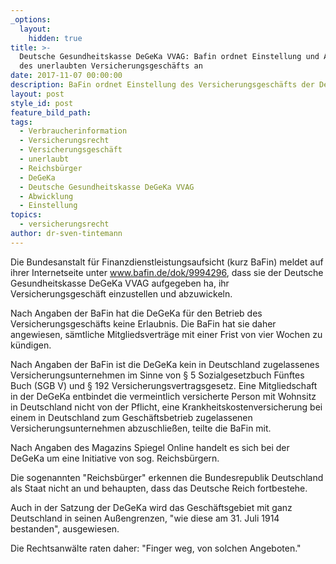 ```yaml
---
_options:
  layout:
    hidden: true
title: >-
  Deutsche Gesundheitskasse DeGeKa VVAG: Bafin ordnet Einstellung und Abwicklung
  des unerlaubten Versicherungsgeschäfts an
date: 2017-11-07 00:00:00
description: BaFin ordnet Einstellung des Versicherungsgeschäfts der DeGeKa an.
layout: post
style_id: post
feature_bild_path:
tags:
  - Verbraucherinformation
  - Versicherungsrecht
  - Versicherungsgeschäft
  - unerlaubt
  - Reichsbürger
  - DeGeKa
  - Deutsche Gesundheitskasse DeGeKa VVAG
  - Abwicklung
  - Einstellung
topics:
  - versicherungsrecht
author: dr-sven-tintemann
---
```



Die Bundesanstalt für Finanzdienstleistungsaufsicht (kurz BaFin) meldet auf ihrer Internetseite unter www.bafin.de/dok/9994296, dass sie der Deutsche Gesundheitskasse DeGeKa VVAG aufgegeben ha, ihr Versicherungsgeschäft einzustellen und abzuwickeln.

Nach Angaben der BaFin hat die DeGeKa für den Betrieb des Versicherungsgeschäfts keine Erlaubnis. Die BaFin hat sie daher angewiesen, sämtliche Mitgliedsverträge mit einer Frist von vier Wochen zu kündigen.

Nach Angaben der BaFin ist die DeGeKa kein in Deutschland zugelassenes Versicherungsunternehmen im Sinne von § 5 Sozialgesetzbuch Fünftes Buch (SGB V) und § 192 Versicherungsvertragsgesetz. Eine Mitgliedschaft in der DeGeKa entbindet die vermeintlich versicherte Person mit Wohnsitz in Deutschland nicht von der Pflicht, eine Krankheitskostenversicherung bei einem in Deutschland zum Geschäftsbetrieb zugelassenen Versicherungsunternehmen abzuschließen, teilte die BaFin mit.

Nach Angaben des Magazins Spiegel Online handelt es sich bei der DeGeKa um eine Initiative von sog. Reichsbürgern.

Die sogenannten "Reichsbürger" erkennen die Bundesrepublik Deutschland als Staat nicht an und behaupten, dass das Deutsche Reich fortbestehe.

Auch in der Satzung der DeGeKa wird das Geschäftsgebiet mit ganz Deutschland in seinen Außengrenzen, "wie diese am 31. Juli 1914 bestanden", ausgewiesen.

Die Rechtsanwälte raten daher: "Finger weg, von solchen Angeboten."